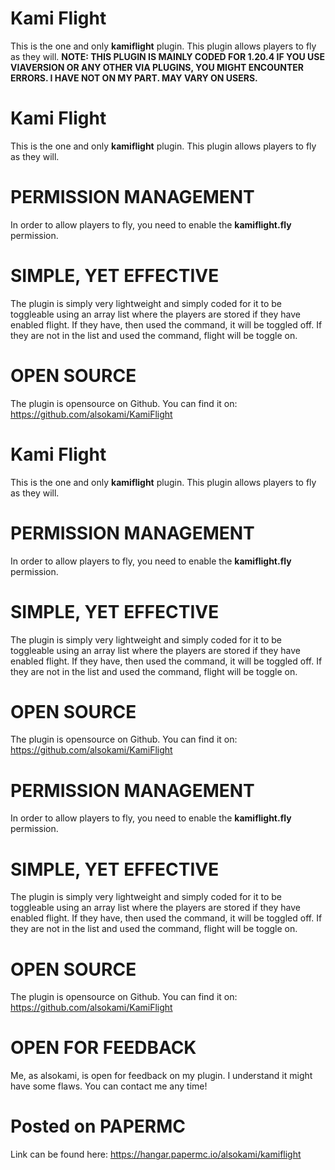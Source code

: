 # Kami Flight

This is the one and only **kamiflight** plugin. 
This plugin allows players to fly as they will.
**NOTE: THIS PLUGIN IS MAINLY CODED FOR 1.20.4 IF YOU USE VIAVERSION OR ANY OTHER VIA PLUGINS, YOU MIGHT ENCOUNTER ERRORS. I HAVE NOT ON MY PART. MAY VARY ON USERS.**
# Kami Flight

This is the one and only **kamiflight** plugin. 
This plugin allows players to fly as they will.
# PERMISSION MANAGEMENT

In order to allow players to fly, you need to enable the **kamiflight.fly** permission.

# SIMPLE, YET EFFECTIVE

The plugin is simply very lightweight and simply coded for it to be toggleable using an array list where the players are stored if they have enabled flight. If they have, then used the command, it will be toggled off. If they are not in the list and used the command, flight will be toggle on.

# OPEN SOURCE

The plugin is opensource on Github.
You can find it on: https://github.com/alsokami/KamiFlight
# Kami Flight

This is the one and only **kamiflight** plugin. 
This plugin allows players to fly as they will.
# PERMISSION MANAGEMENT

In order to allow players to fly, you need to enable the **kamiflight.fly** permission.

# SIMPLE, YET EFFECTIVE

The plugin is simply very lightweight and simply coded for it to be toggleable using an array list where the players are stored if they have enabled flight. If they have, then used the command, it will be toggled off. If they are not in the list and used the command, flight will be toggle on.

# OPEN SOURCE

The plugin is opensource on Github.
You can find it on: https://github.com/alsokami/KamiFlight
# PERMISSION MANAGEMENT

In order to allow players to fly, you need to enable the **kamiflight.fly** permission.

# SIMPLE, YET EFFECTIVE

The plugin is simply very lightweight and simply coded for it to be toggleable using an array list where the players are stored if they have enabled flight. If they have, then used the command, it will be toggled off. If they are not in the list and used the command, flight will be toggle on.

# OPEN SOURCE

The plugin is opensource on Github.
You can find it on: https://github.com/alsokami/KamiFlight

# OPEN FOR FEEDBACK

Me, as alsokami, is open for feedback on my plugin.
I understand it might have some flaws. 
You can contact me any time!

# Posted on PAPERMC
Link can be found here: https://hangar.papermc.io/alsokami/kamiflight
